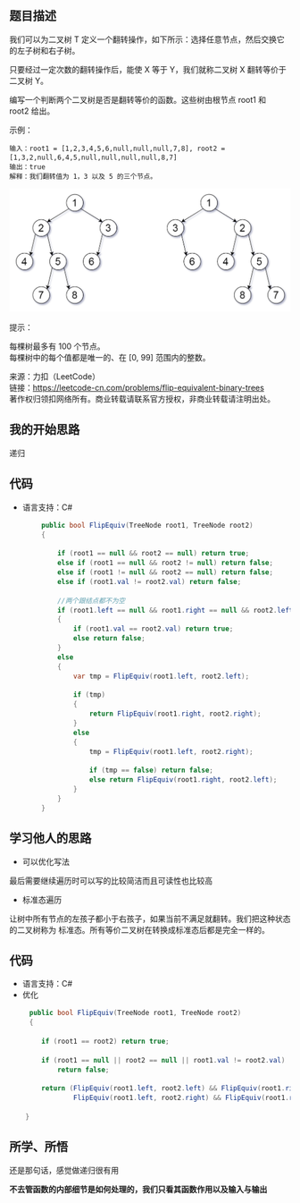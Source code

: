 ## 题目描述

我们可以为二叉树 T 定义一个翻转操作，如下所示：选择任意节点，然后交换它的左子树和右子树。

只要经过一定次数的翻转操作后，能使 X 等于 Y，我们就称二叉树 X 翻转等价于二叉树 Y。

编写一个判断两个二叉树是否是翻转等价的函数。这些树由根节点 root1 和 root2 给出。

示例：
```
输入：root1 = [1,2,3,4,5,6,null,null,null,7,8], root2 = [1,3,2,null,6,4,5,null,null,null,null,8,7]  
输出：true  
解释：我们翻转值为 1，3 以及 5 的三个节点。
```
![image](../Images/tree_ex.png)

提示：

每棵树最多有 100 个节点。  
每棵树中的每个值都是唯一的、在 [0, 99] 范围内的整数。

来源：力扣（LeetCode）  
链接：https://leetcode-cn.com/problems/flip-equivalent-binary-trees  
著作权归领扣网络所有。商业转载请联系官方授权，非商业转载请注明出处。

## 我的开始思路

递归

## 代码

- 语言支持：C#

```C#
        public bool FlipEquiv(TreeNode root1, TreeNode root2)
        {

            if (root1 == null && root2 == null) return true;
            else if (root1 == null && root2 != null) return false;
            else if (root1 != null && root2 == null) return false;
            else if (root1.val != root2.val) return false;

            //两个跟结点都不为空
            if (root1.left == null && root1.right == null && root2.left == null && root2.right == null)
            {
                if (root1.val == root2.val) return true;
                else return false;
            }
            else
            {
                var tmp = FlipEquiv(root1.left, root2.left);

                if (tmp)
                {
                    return FlipEquiv(root1.right, root2.right);
                }
                else
                {
                    tmp = FlipEquiv(root1.left, root2.right);

                    if (tmp == false) return false;
                    else return FlipEquiv(root1.right, root2.left);
                }
            }
        }
```

## 学习他人的思路

- 可以优化写法

最后需要继续遍历时可以写的比较简洁而且可读性也比较高

- 标准态遍历

让树中所有节点的左孩子都小于右孩子，如果当前不满足就翻转。我们把这种状态的二叉树称为 标准态。所有等价二叉树在转换成标准态后都是完全一样的。

## 代码

- 语言支持：C#
- 优化

```C#
     public bool FlipEquiv(TreeNode root1, TreeNode root2) 
     {
        
        if (root1 == root2) return true;

        if (root1 == null || root2 == null || root1.val != root2.val)
            return false;

        return (FlipEquiv(root1.left, root2.left) && FlipEquiv(root1.right, root2.right) ||
                FlipEquiv(root1.left, root2.right) && FlipEquiv(root1.right, root2.left));

    }
```

## 所学、所悟

还是那句话，感觉做递归很有用

**不去管函数的内部细节是如何处理的，我们只看其函数作用以及输入与输出**
